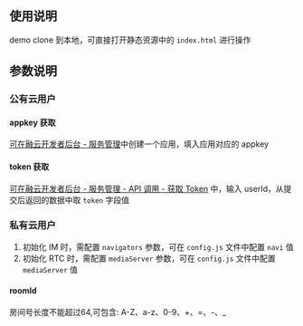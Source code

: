 ## 使用说明
demo clone 到本地，可直接打开静态资源中的 `index.html` 进行操作

## 参数说明

### 公有云用户

#### appkey 获取
[可在融云开发者后台 - 服务管理](https://developer.rongcloud.cn/app/appService/8zkf1JD8NLF0gxOV3S0NuA)中创建一个应用，填入应用对应的 appkey

#### token 获取
[可在融云开发者后台 - 服务管理 - API 调用 - 获取 Token](https://developer.rongcloud.cn/apitool/bj4hYt7YBcwvXteZeVi7aQ) 中，输入 userId，从提交后返回的数据中取 `token` 字段值

### 私有云用户
1. 初始化 IM 时，需配置 `navigators` 参数，可在 `config.js` 文件中配置 `navi` 值
2. 初始化 RTC 时，需配置 `mediaServer` 参数，可在 `config.js` 文件中配置 `mediaServer` 值

#### roomId
房间号长度不能超过64,可包含: A-Z、a-z、0-9、+、=、-、_




